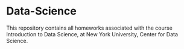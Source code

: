 # Data-Science
This repository contains all homeworks associated with the course Introduction to Data Science, at New York University, Center for Data Science.
